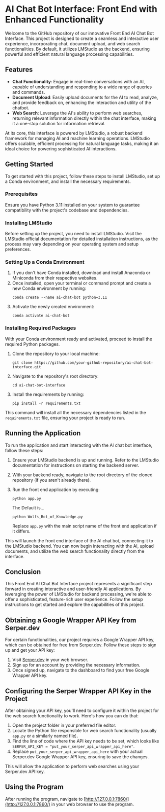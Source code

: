 
# AI Chat Bot Interface: Front End with Enhanced Functionality

Welcome to the GitHub repository of our innovative Front End AI Chat Bot Interface. This project is designed to create a seamless and interactive user experience, incorporating chat, document upload, and web search functionalities. By default, it utilizes LMStudio as the backend, ensuring powerful and efficient natural language processing capabilities.

## Features

- **Chat Functionality**: Engage in real-time conversations with an AI, capable of understanding and responding to a wide range of queries and commands.
- **Document Upload**: Easily upload documents for the AI to read, analyze, and provide feedback on, enhancing the interaction and utility of the chatbot.
- **Web Search**: Leverage the AI's ability to perform web searches, returning relevant information directly within the chat interface, making it a one-stop solution for information retrieval.

At its core, this interface is powered by LMStudio, a robust backend framework for managing AI and machine learning operations. LMStudio offers scalable, efficient processing for natural language tasks, making it an ideal choice for powering sophisticated AI interactions.

## Getting Started

To get started with this project, follow these steps to install LMStudio, set up a Conda environment, and install the necessary requirements.

### Prerequisites

Ensure you have Python 3.11 installed on your system to guarantee compatibility with the project's codebase and dependencies.

### Installing LMStudio

Before setting up the project, you need to install LMStudio. Visit the LMStudio official documentation for detailed installation instructions, as the process may vary depending on your operating system and setup preferences.

### Setting Up a Conda Environment

1. If you don't have Conda installed, download and install Anaconda or Miniconda from their respective websites.
2. Once installed, open your terminal or command prompt and create a new Conda environment by running:
   ```
   conda create --name ai-chat-bot python=3.11
   ```
3. Activate the newly created environment:
   ```
   conda activate ai-chat-bot
   ```

### Installing Required Packages

With your Conda environment ready and activated, proceed to install the required Python packages.

1. Clone the repository to your local machine:
   ```
   git clone https://github.com/your-github-repository/ai-chat-bot-interface.git
   ```
2. Navigate to the repository's root directory:
   ```
   cd ai-chat-bot-interface
   ```
3. Install the requirements by running:
   ```
   pip install -r requirements.txt
   ```

This command will install all the necessary dependencies listed in the `requirements.txt` file, ensuring your project is ready to run.

## Running the Application

To run the application and start interacting with the AI chat bot interface, follow these steps:

1. Ensure your LMStudio backend is up and running. Refer to the LMStudio documentation for instructions on starting the backend server.
2. With your backend ready, navigate to the root directory of the cloned repository (if you aren't already there).
3. Run the front end application by executing:
   ```
   python app.py
   ```
   
   The Default is...
   ```
   python Wolfs_Bot_of_Knowledge.py
   ```
   
   Replace `app.py` with the main script name of the front end application if it differs.

This will launch the front end interface of the AI chat bot, connecting it to the LMStudio backend. You can now begin interacting with the AI, upload documents, and utilize the web search functionality directly from the interface.

## Conclusion

This Front End AI Chat Bot Interface project represents a significant step forward in creating interactive and user-friendly AI applications. By leveraging the power of LMStudio for backend processing, we're able to offer a sophisticated, feature-rich user experience. Follow the setup instructions to get started and explore the capabilities of this project.

## Obtaining a Google Wrapper API Key from Serper.dev

For certain functionalities, our project requires a Google Wrapper API key, which can be obtained for free from Serper.dev. Follow these steps to sign up and get your API key:

1. Visit [Serper.dev](https://serper.dev) in your web browser.
2. Sign up for an account by providing the necessary information.
3. Once signed up, navigate to the dashboard to find your free Google Wrapper API key.

## Configuring the Serper Wrapper API Key in the Project

After obtaining your API key, you'll need to configure it within the project for the web search functionality to work. Here's how you can do that:

1. Open the project folder in your preferred file editor.
2. Locate the Python file responsible for web search functionality (usually `app.py` or a similarly named file).
3. Find the line of code where the API key needs to be set, which looks like `SERPER_API_KEY = "put_your_serper_api_wrapper_api_here"`.
4. Replace `put_your_serper_api_wrapper_api_here` with your actual Serper.dev Google Wrapper API key, ensuring to save the changes.

This will allow the application to perform web searches using your Serper.dev API key.

## Using the Program

After running the program, navigate to [http://127.0.0.1:7860/](http://127.0.0.1:7860/) in your web browser to use the program.
